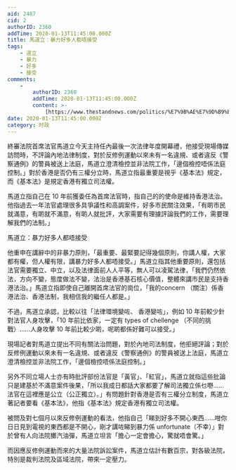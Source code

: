 ```yaml
---
aid: 2487
cid: 2
authorID: 2360
addTime: 2020-01-13T11:45:00.000Z
title: 馬道立：暴力好多人都唔接受
tags:
    - 道立
    - 暴力
    - 好多
    - 接受
comments:
    -
        authorID: 2360
        addTime: 2020-01-13T11:45:00.000Z
        content: >-
            [https://www.thestandnews.com/politics/%E7%9B%AE%E7%9D%B9%E6%9A%B4%E5%8A%9B%E6%84%9F-%E4%B8%8D%E5%B9%B8-%E8%A2%AB%E5%95%8F%E7%84%A1%E8%AD%A6%E5%93%A1%E9%A0%88%E7%82%BA%E9%81%95%E8%A6%8F%E8%A1%8C%E7%82%BA%E8%B2%A0%E8%B2%AC-%E9%A6%AC%E9%81%93%E7%AB%8B-%E6%AA%A2%E6%8E%A7%E9%9D%9E%E6%B3%95%E5%BA%AD%E6%8E%A7%E5%88%B6/](https://www.thestandnews.com/politics/%E7%9B%AE%E7%9D%B9%E6%9A%B4%E5%8A%9B%E6%84%9F-%E4%B8%8D%E5%B9%B8-%E8%A2%AB%E5%95%8F%E7%84%A1%E8%AD%A6%E5%93%A1%E9%A0%88%E7%82%BA%E9%81%95%E8%A6%8F%E8%A1%8C%E7%82%BA%E8%B2%A0%E8%B2%AC-%E9%A6%AC%E9%81%93%E7%AB%8B-%E6%AA%A2%E6%8E%A7%E9%9D%9E%E6%B3%95%E5%BA%AD%E6%8E%A7%E5%88%B6/)
date: 2020-01-13T11:45:00.000Z
category: 时政
---
```


終審法院首席法官馬道立今天主持任內最後一次法律年度開幕禮，他接受現場傳媒訪問時，不評論內地法律制度，對於反修例運動以來未有一名違規、或者違反《警察通例》的警員被送上法庭，馬道立澄清檢控並非法院工作，「邊個檢控唔係法庭控制。」對於香港是否仍有三權分立時，馬道立指最重要是視乎《基本法》規定，而《基本法》是規定香港有獨立司法權。

馬道立指自己在 10 年前獲委任為首席法官時，指自己的的使命是維持香港法治。他指過去一年法官處理很多具爭議性和高調案件，好多市民關注效果，「有啲市民就滿意，有啲就不滿意，有啲人就批評，大家需要有理據評論我們的工作，需要理解我們的法制。」

馬道立：暴力好多人都唔接受

他重申在講辭中的非暴力原則，「最重要、最緊要記得幾個原則，你講人權，大家都有權，但人權有限，講暴力好多人都唔接受。」馬道立指其他重要原則，還包括法官需要獨立、中立，以及法律面前人人平等，無人可以凌駕法律，「我們仍然依法，方向不變，態度做法不變，法治是香港基石核心價值，整體來講市民是支持香港法治。」馬道立指即使自己離開首席法官的崗位，「我的concern （關注）係香港法治、香港法制，我相信我的繼任人都是。」

不過，馬道立承認，比較以往「法律環境變咗、 香港變咗」，例如 10 年前較少針對法官人身攻擊，「10 年前比依家，一定有 types of chellenge （不同的挑戰）......人身攻擊 10 年前比較少啲，呢啲都係好難可以接受。」

現場記者對馬道立提出不同有關法治問題，對於內地司法制度，他拒絕評論；對於反修例運動以來未有一名違規、或者違反《警察通例》的警員被送上法庭，馬道立澄清檢控並非法院工作，「邊個檢控唔係法庭控制。」

另外不同立場人士亦有時批評部份法官是「黃官」、「紅官」，馬道立就指這些批論只是建基於不滿意案件後果，「所以我成日都話大家都要了解司法獨立係乜嘢......法官在這裡應是公立（公正獨立）。」有問題針對香港是否有三權分立制度，馬道立著記者要看《基本法》，他指《基本法》規定香港有獨立司法權。

被問及對七個月以來反修例運動的看法，他指自己「睇到好多不開心東西......咁你日日見到電視的東西都是不開心，剛才講咗睇到暴力係 unfortunate（不幸）」對於曾有人向法院擲汽油彈，馬道立坦言「擔心一定會擔心，驚就唔會驚。」

而因應反修例運動而來的大量法院訴訟案件，馬道立估計有數百宗，對各級法院，特別是裁判法院及區域法院，帶來一定壓力。

